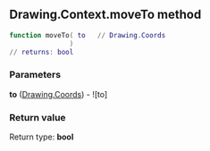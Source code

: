 ## Drawing.Context.moveTo method


```lua
function moveTo( to   // Drawing.Coords
               )
// returns: bool
```


### Parameters

**to** ([Drawing.Coords](../../Drawing/Coords.md)) - ![to]

### Return value

Return type: **bool**

